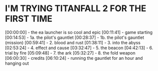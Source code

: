 # I'M TRYING TITANFALL 2 FOR THE FIRST TIME
[00:00:00] - the ea launcher is so cool and epic
[00:11:41] - game starting
[00:14:53] - 1a. the pilot's gauntlet
[00:28:37] - 1b. the pilot's gauntlet (mission)
[00:59:41] - 2. blood and rust
[01:38:11] - 3. into the abyss
[02:53:24] - 4. effect and cause 
[03:32:47] - 5. the beacon
[04:42:13] - 6. trial by fire
[05:09:48] - 7. the ark
[05:32:27] - 8. the fold weapon
[06:00:30] - credits
[06:10:24] - running the gauntlet for an hour and hanging out
